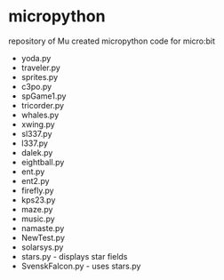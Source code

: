 # micropython
repository of Mu created micropython code for micro:bit

* yoda.py
* traveler.py
* sprites.py
* c3po.py
* spGame1.py
* tricorder.py
* whales.py
* xwing.py
* sl337.py
* l337.py
* dalek.py
* eightball.py
* ent.py
* ent2.py
* firefly.py
* kps23.py
* maze.py
* music.py
* namaste.py
* NewTest.py
* solarsys.py
* stars.py - displays star fields 
* SvenskFalcon.py - uses stars.py
